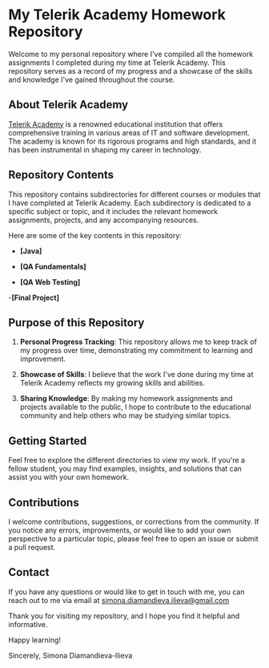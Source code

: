 # My Telerik Academy Homework Repository

Welcome to my personal repository where I've compiled all the homework assignments I completed during my time at Telerik Academy. This repository serves as a record of my progress and a showcase of the skills and knowledge I've gained throughout the course.

## About Telerik Academy

[Telerik Academy](https://www.telerikacademy.com/) is a renowned educational institution that offers comprehensive training in various areas of IT and software development. The academy is known for its rigorous programs and high standards, and it has been instrumental in shaping my career in technology.

## Repository Contents

This repository contains subdirectories for different courses or modules that I have completed at Telerik Academy. Each subdirectory is dedicated to a specific subject or topic, and it includes the relevant homework assignments, projects, and any accompanying resources.

Here are some of the key contents in this repository:

- **[Java]**

- **[QA Fundamentals]**

- **[QA Web Testing]**

-**[Final Project]**

## Purpose of this Repository

1. **Personal Progress Tracking**: This repository allows me to keep track of my progress over time, demonstrating my commitment to learning and improvement.

2. **Showcase of Skills**: I believe that the work I've done during my time at Telerik Academy reflects my growing skills and abilities.

3. **Sharing Knowledge**: By making my homework assignments and projects available to the public, I hope to contribute to the educational community and help others who may be studying similar topics.

## Getting Started

Feel free to explore the different directories to view my work. If you're a fellow student, you may find examples, insights, and solutions that can assist you with your own homework.

## Contributions

I welcome contributions, suggestions, or corrections from the community. If you notice any errors, improvements, or would like to add your own perspective to a particular topic, please feel free to open an issue or submit a pull request.

## Contact

If you have any questions or would like to get in touch with me, you can reach out to me via email at simona.diamandieva.ilieva@gmail.com 

Thank you for visiting my repository, and I hope you find it helpful and informative.

Happy learning!

Sincerely,
Simona Diamandieva-Ilieva